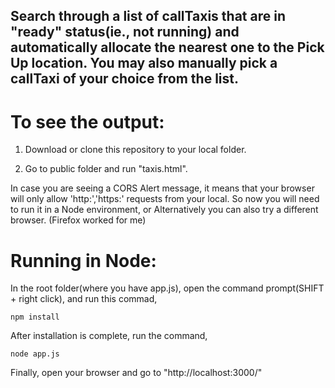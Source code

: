 ## Search through a list of callTaxis that are in "ready" status(ie., not running) and automatically allocate the nearest one to the Pick Up location. You may also manually pick a callTaxi of your choice from the list.

# To see the output:

1) Download or clone this repository to your local folder.

2) Go to public folder and run "taxis.html".

In case you are seeing a CORS Alert message, it means that your browser will only allow 'http:','https:' requests from your local. So now you will need to run it in a Node environment, or Alternatively you can also try a different browser. (Firefox worked for me)

# Running in Node:

In the root folder(where you have app.js), open the command prompt(SHIFT + right click), and run this commad,

```
npm install
```

After installation is complete, run the command,

```
node app.js
```

Finally, open your browser and go to "http://localhost:3000/"


